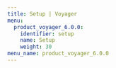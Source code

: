 ```yaml
---
title: Setup | Voyager
menu:
  product_voyager_6.0.0:
    identifier: setup
    name: Setup
    weight: 30
menu_name: product_voyager_6.0.0
---
```

